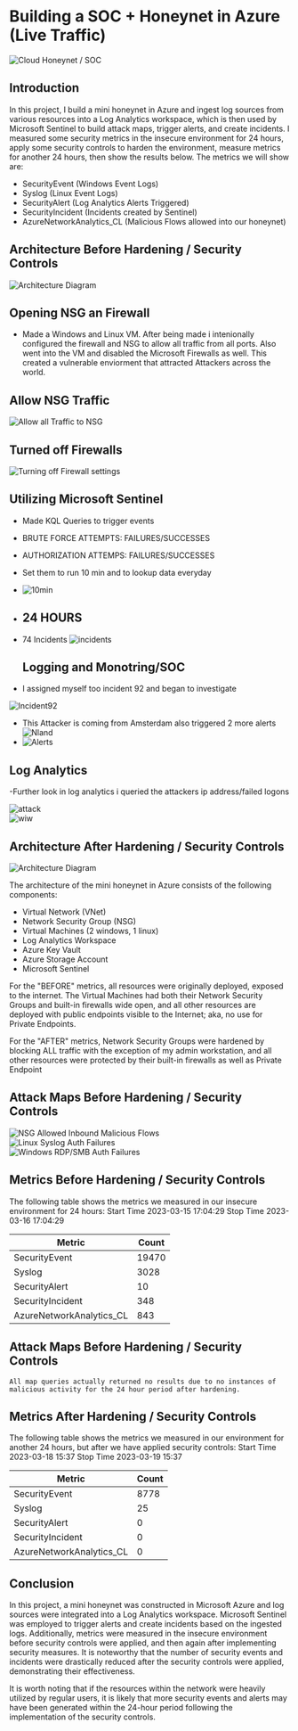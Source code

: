 
# Building a SOC + Honeynet in Azure (Live Traffic)
![Cloud Honeynet / SOC](https://i.imgur.com/7OWSykQ.png)

## Introduction

In this project, I build a mini honeynet in Azure and ingest log sources from various resources into a Log Analytics workspace, which is then used by Microsoft Sentinel to build attack maps, trigger alerts, and create incidents. I measured some security metrics in the insecure environment for 24 hours, apply some security controls to harden the environment, measure metrics for another 24 hours, then show the results below. The metrics we will show are:

- SecurityEvent (Windows Event Logs)
- Syslog (Linux Event Logs)
- SecurityAlert (Log Analytics Alerts Triggered)
- SecurityIncident (Incidents created by Sentinel)
- AzureNetworkAnalytics_CL (Malicious Flows allowed into our honeynet)

## Architecture Before Hardening / Security Controls
![Architecture Diagram](https://i.imgur.com/aBDwnKb.jpg)

## Opening NSG an Firewall

- Made a Windows and Linux VM. After being made i intenionally configured the firewall and NSG to allow all traffic from all ports. Also went into the VM and disabled the Microsoft Firewalls as well. This created a vulnerable enviorment that attracted Attackers across the world.

## Allow NSG Traffic
![Allow all Traffic to NSG](https://imgur.com/wMp1PF0.jpg)

## Turned off Firewalls
![Turning off Firewall settings](https://imgur.com/9wSKUL7.jpg)


## Utilizing Microsoft Sentinel

- Made KQL Queries to trigger events
- BRUTE FORCE ATTEMPTS: FAILURES/SUCCESSES
- AUTHORIZATION ATTEMPS: FAILURES/SUCCESSES

- Set them to run 10 min and to lookup data everyday
- ![10min](https://imgur.com/WhWDdhT.jpg)

- ## 24 HOURS 
- 74 Incidents
  ![incidents](https://imgur.com/vgGr0V9.jpg)

  ## Logging and Monotring/SOC
- I assigned myself too incident 92 and began to investigate

![Incident92](https://imgur.com/4ltnqdS.jpg)

- This Attacker is coming from Amsterdam also triggered 2 more alerts
  ![Nland](https://imgur.com/mqfYsvL.jpg)
- ![Alerts](https://imgur.com/LTzxRaj.jpg)

## Log Analytics

-Further look in log analytics i queried the attackers ip address/failed logons

![attack](https://imgur.com/GWrTjo6.jpg)    
![wiw](https://imgur.com/JeH7so4.jpg)

## Architecture After Hardening / Security Controls
![Architecture Diagram](https://i.imgur.com/YQNa9Pp.jpg)

The architecture of the mini honeynet in Azure consists of the following components:

- Virtual Network (VNet)
- Network Security Group (NSG)
- Virtual Machines (2 windows, 1 linux)
- Log Analytics Workspace
- Azure Key Vault
- Azure Storage Account
- Microsoft Sentinel

For the "BEFORE" metrics, all resources were originally deployed, exposed to the internet. The Virtual Machines had both their Network Security Groups and built-in firewalls wide open, and all other resources are deployed with public endpoints visible to the Internet; aka, no use for Private Endpoints.

For the "AFTER" metrics, Network Security Groups were hardened by blocking ALL traffic with the exception of my admin workstation, and all other resources were protected by their built-in firewalls as well as Private Endpoint

## Attack Maps Before Hardening / Security Controls
![NSG Allowed Inbound Malicious Flows](https://i.imgur.com/1qvswSX.png)<br>
![Linux Syslog Auth Failures](https://i.imgur.com/G1YgZt6.png)<br>
![Windows RDP/SMB Auth Failures](https://i.imgur.com/ESr9Dlv.png)<br>

## Metrics Before Hardening / Security Controls

The following table shows the metrics we measured in our insecure environment for 24 hours:
Start Time 2023-03-15 17:04:29
Stop Time 2023-03-16 17:04:29

| Metric                   | Count
| ------------------------ | -----
| SecurityEvent            | 19470
| Syslog                   | 3028
| SecurityAlert            | 10
| SecurityIncident         | 348
| AzureNetworkAnalytics_CL | 843

## Attack Maps Before Hardening / Security Controls

```All map queries actually returned no results due to no instances of malicious activity for the 24 hour period after hardening.```

## Metrics After Hardening / Security Controls

The following table shows the metrics we measured in our environment for another 24 hours, but after we have applied security controls:
Start Time 2023-03-18 15:37
Stop Time	2023-03-19 15:37

| Metric                   | Count
| ------------------------ | -----
| SecurityEvent            | 8778
| Syslog                   | 25
| SecurityAlert            | 0
| SecurityIncident         | 0
| AzureNetworkAnalytics_CL | 0

## Conclusion

In this project, a mini honeynet was constructed in Microsoft Azure and log sources were integrated into a Log Analytics workspace. Microsoft Sentinel was employed to trigger alerts and create incidents based on the ingested logs. Additionally, metrics were measured in the insecure environment before security controls were applied, and then again after implementing security measures. It is noteworthy that the number of security events and incidents were drastically reduced after the security controls were applied, demonstrating their effectiveness.

It is worth noting that if the resources within the network were heavily utilized by regular users, it is likely that more security events and alerts may have been generated within the 24-hour period following the implementation of the security controls.
